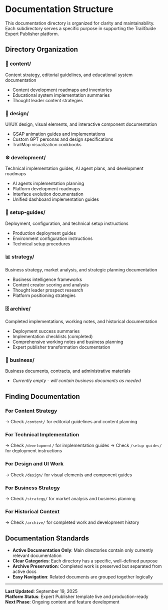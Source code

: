 # Documentation Structure

This documentation directory is organized for clarity and maintainability. Each subdirectory serves a specific purpose in supporting the TrailGuide Expert Publisher platform.

## Directory Organization

### 📁 **content/**
Content strategy, editorial guidelines, and educational system documentation
- Content development roadmaps and inventories
- Educational system implementation summaries  
- Thought leader content strategies

### 🎨 **design/**
UI/UX design, visual elements, and interactive component documentation
- GSAP animation guides and implementations
- Custom GPT personas and design specifications
- TrailMap visualization cookbooks

### ⚙️ **development/**
Technical implementation guides, AI agent plans, and development roadmaps
- AI agents implementation planning
- Platform development roadmaps
- Interface evolution documentation
- Unified dashboard implementation guides

### 🚀 **setup-guides/**
Deployment, configuration, and technical setup instructions
- Production deployment guides
- Environment configuration instructions
- Technical setup procedures

### 📊 **strategy/**
Business strategy, market analysis, and strategic planning documentation
- Business intelligence frameworks
- Content creator scoring and analysis
- Thought leader prospect research
- Platform positioning strategies

### 🗄️ **archive/**
Completed implementations, working notes, and historical documentation
- Deployment success summaries
- Implementation checklists (completed)
- Comprehensive working notes and business planning
- Expert publisher transformation documentation

### 💼 **business/**
Business documents, contracts, and administrative materials
- *Currently empty - will contain business documents as needed*

## Finding Documentation

### For Content Strategy
→ Check `/content/` for editorial guidelines and content planning

### For Technical Implementation  
→ Check `/development/` for implementation guides
→ Check `/setup-guides/` for deployment instructions

### For Design and UI Work
→ Check `/design/` for visual elements and component guides

### For Business Strategy
→ Check `/strategy/` for market analysis and business planning

### For Historical Context
→ Check `/archive/` for completed work and development history

## Documentation Standards

- **Active Documentation Only**: Main directories contain only currently relevant documentation
- **Clear Categories**: Each directory has a specific, well-defined purpose
- **Archive Preservation**: Completed work is preserved but separated from active docs
- **Easy Navigation**: Related documents are grouped together logically

---

**Last Updated**: September 19, 2025  
**Platform Status**: Expert Publisher template live and production-ready  
**Next Phase**: Ongoing content and feature development
